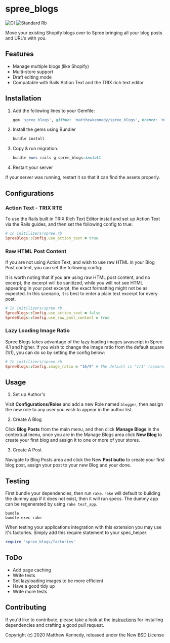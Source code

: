 # spree_blogs

![CI](https://github.com/MatthewKennedy/spree_blogs/workflows/CI/badge.svg)
![Standard Rb](https://github.com/MatthewKennedy/spree_blogs/workflows/Standard%20Rb/badge.svg)

Move your existing Shopify blogs over to Spree bringing all your blog posts and URL's with you.


## Features
- Manage multiple blogs (like Shopify)
- Multi-store support
- Draft editing mode
- Compatable with Rails Action Text and the TRIX rich text editor


## Installation

1. Add the following lines to your Gemfile:

    ```ruby
    gem 'spree_blogs', github: 'matthewkennedy/spree_blogs', branch: 'main'
    ```

2. Install the gems using Bundler

    ```ruby
    bundle install
    ```

3. Copy & run migration.

    ```ruby
    bundle exec rails g spree_blogs:install
    ```

4. Restart your server

  If your server was running, restart it so that it can find the assets properly.


## Configurations

### Action Text - TRIX RTE

To use the Rails built in TRIX Rich Text Editor install and set up Action Text via the Rails guides, and then set the following config to true:

```ruby
# In initilizers/spree.rb
SpreeBlogs::Config.use_action_text = true
```

### Raw HTML Post Content

If you are not using Action Text, and wish to use raw HTML in your Blog Post content, you can set the following config:

It is worth noting that if you are using raw HTML post content, and no excerpt, the excerpt will be sanitized, while you will not see HTML appearing in your post excerpt, the exact formatting might not be as expected. In this scenario, it is best to enter a plain text excerpt for every post.


```ruby
# In initilizers/spree.rb
SpreeBlogs::Config.use_action_text = false
SpreeBlogs::Config.use_raw_post_content = true
```

### Lazy Loading Image Ratio

Spree Blogs takes advantage of the lazy loading images javascript in Spree 4.1 and higher. If you wish to change the image ratio from the default square (1/1), you can do so by setting the config below:

```ruby
# In initilizers/spree.rb
SpreeBlogs::Config.image_ratio = "16/9" # The default is "1/1" (square).
```


## Usage

1. Set up Author's

Visit **Configurations/Roles** and add a new Role named `blogger`, then assign the new role to any user you wish to appear in the author list.


2. Create A Blog

Click **Blog Posts** from the main menu, and then click **Manage Blogs** in the contextual menu, once you are in the Manage Blogs area click **New Blog** to create your first blog and assign it to one or more of your stores.


3. Create A Post

Navigate to Blog Posts area and click the New **Post butto** to create your first blog post, assign your post to your new Blog and your done.


## Testing

First bundle your dependencies, then run `rake`. `rake` will default to building the dummy app if it does not exist, then it will run specs. The dummy app can be regenerated by using `rake test_app`.

```shell
bundle
bundle exec rake
```

When testing your applications integration with this extension you may use it's factories.
Simply add this require statement to your spec_helper:

```ruby
require 'spree_blogs/factories'
```


## ToDo

- Add page caching
- Write tests
- Set lazyloading images to be more efficient
- Have a good tidy up
- Write more tests


## Contributing

If you'd like to contribute, please take a look at the
[instructions](CONTRIBUTING.md) for installing dependencies and crafting a good
pull request.

Copyright (c) 2020 Matthew Kennedy, released under the New BSD License
